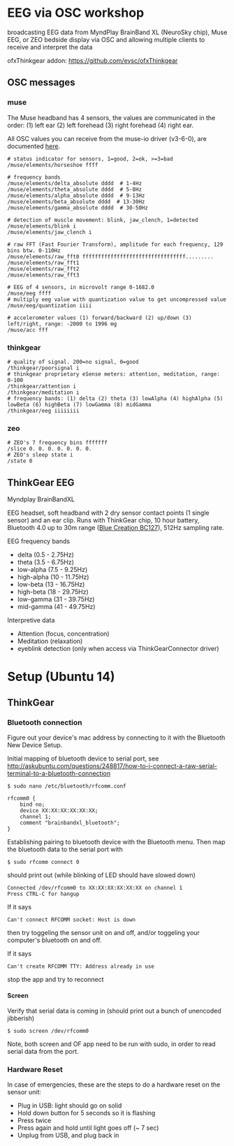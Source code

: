 
# EEG via OSC workshop

broadcasting EEG data from MyndPlay BrainBand XL (NeuroSky chip), Muse EEG, or ZEO bedside display via OSC and allowing multiple clients to receive and interpret the data

ofxThinkgear addon: https://github.com/evsc/ofxThinkgear


## OSC messages

### muse
The Muse headband has 4 sensors, the values are communicated in the order: (1) left ear (2) left forehead (3) right forehead (4) right ear. 

All OSC values you can receive from the muse-io driver (v3-6-0), are documented [here](https://sites.google.com/a/interaxon.ca/muse-developer-site/museio/osc-paths/osc-paths---v3-6-0). 


	# status indicator for sensors, 1=good, 2=ok, >=3=bad
	/muse/elements/horseshoe ffff

	# frequency bands
	/muse/elements/delta_absolute dddd 	# 1-4Hz
	/muse/elements/theta_absolute dddd  # 5-8Hz
	/muse/elements/alpha_absolute dddd  # 9-13Hz
	/muse/elements/beta_absolute dddd  # 13-30Hz
	/muse/elements/gamma_absolute dddd  # 30-50Hz

	# detection of muscle movement: blink, jaw_clench, 1=detected
	/muse/elements/blink i 
	/muse/elements/jaw_clench i

	# raw FFT (Fast Fourier Transform), amplitude for each frequency, 129 bins btw. 0-110Hz
	/muse/elements/raw_fft0 fffffffffffffffffffffffffffffffff.........
	/muse/elements/raw_fft1
	/muse/elements/raw_fft2
	/muse/elements/raw_fft3

	# EEG of 4 sensors, in microvolt range 0-1682.0
	/muse/eeg ffff
	# multiply eeg value with quantization value to get uncompressed value
	/muse/eeg/quantization iiii
	
	# accelerometer values (1) forward/backward (2) up/down (3) left/right, range: -2000 to 1996 mg
	/muse/acc fff


### thinkgear

	# quality of signal. 200=no signal, 0=good
	/thinkgear/poorsignal i
	# thinkgear proprietary eSense meters: attention, meditation, range: 0-100
	/thinkgear/attention i
	/thinkgear/meditation i
	# frequency bands: (1) delta (2) theta (3) lowAlpha (4) highAlpha (5) lowBeta (6) highBeta (7) lowGamma (8) midGamma
	/thinkgear/eeg iiiiiiii

### zeo

	# ZEO's 7 frequency bins fffffff
	/slice 0. 0. 0. 0. 0. 0. 0. 
	# ZEO's sleep state i
	/state 0



## ThinkGear EEG

Myndplay BrainBandXL

EEG headset, soft headband with 2 dry sensor contact points (1 single sensor) and an ear clip. Runs with ThinkGear chip, 10 hour battery, Bluetooth 4.0 up to 30m range ([Blue Creation BC127](http://www.bluecreation.com/product_info.php?products_id=38)), 512Hz sampling rate.


EEG frequency bands  

* delta (0.5 - 2.75Hz)
* theta (3.5 - 6.75Hz)
* low-alpha (7.5 - 9.25Hz)
* high-alpha (10 - 11.75Hz)
* low-beta (13 - 16.75Hz)
* high-beta (18 - 29.75Hz)
* low-gamma (31 - 39.75Hz)
* mid-gamma (41 - 49.75Hz)


Interpretive data

* Attention (focus, concentration)
* Meditation (relaxation)
* eyeblink detection (only when access via ThinkGearConnector driver)



# Setup (Ubuntu 14)

## ThinkGear

### Bluetooth connection

Figure out your device's mac address by connecting to it with the Bluetooth New Device Setup.  

Initial mapping of bluetooth device to serial port, see http://askubuntu.com/questions/248817/how-to-i-connect-a-raw-serial-terminal-to-a-bluetooth-connection

	$ sudo nano /etc/bluetooth/rfcomm.conf 

	rfcomm0 {
		bind no;
		device XX:XX:XX:XX:XX:XX;
		channel	1;
		comment "brainbandxl_bluetooth";
	}

Establishing pairing to bluetooth device with the Bluetooth menu. Then map the bluetooth data to the serial port with 

	$ sudo rfcomm connect 0


should print out (while blinking of LED should have slowed down)

	Connected /dev/rfcomm0 to XX:XX:XX:XX:XX:XX on channel 1
	Press CTRL-C for hangup

If it says
	
	Can't connect RFCOMM socket: Host is down

then try toggeling the sensor unit on and off, and/or toggeling your computer's bluetooth on and off. 

If it says

	Can't create RFCOMM TTY: Address already in use

stop the app and try to reconnect


#### Screen

Verify that serial data is coming in (should print out a bunch of unencoded jibberish)

	$ sudo screen /dev/rfcomm0

Note, both screen and OF app need to be run with sudo, in order to read serial data from the port. 




### Hardware Reset

In case of emergencies, these are the steps to do a hardware reset on the sensor unit:

* Plug in USB: light should go on solid
* Hold down button for 5 seconds so it is flashing
* Press twice
* Press again and hold until light goes off (~ 7 sec)
* Unplug from USB, and plug back in